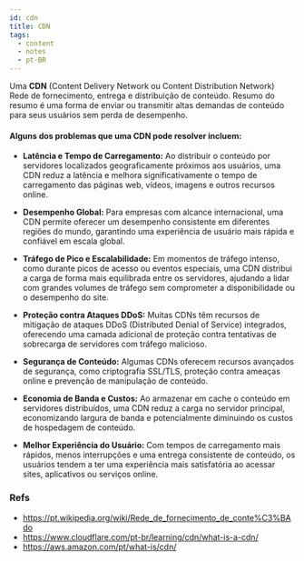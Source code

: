 ```yaml
---
id: cdn
title: CDN
tags:
  - content
  - notes
  - pt-BR
---
```


Uma **CDN** (Content Delivery Network ou Content Distribution Network) Rede de fornecimento, entrega e distribuição de conteúdo. Resumo do resumo é uma forma de enviar ou transmitir altas demandas de conteúdo para seus usuários sem perda de desempenho.

#### Alguns dos problemas que uma CDN pode resolver incluem:

- **Latência e Tempo de Carregamento:** Ao distribuir o conteúdo por servidores localizados geograficamente próximos aos usuários, uma CDN reduz a latência e melhora significativamente o tempo de carregamento das páginas web, vídeos, imagens e outros recursos online.

- **Desempenho Global:** Para empresas com alcance internacional, uma CDN permite oferecer um desempenho consistente em diferentes regiões do mundo, garantindo uma experiência de usuário mais rápida e confiável em escala global.

- **Tráfego de Pico e Escalabilidade:** Em momentos de tráfego intenso, como durante picos de acesso ou eventos especiais, uma CDN distribui a carga de forma mais equilibrada entre os servidores, ajudando a lidar com grandes volumes de tráfego sem comprometer a disponibilidade ou o desempenho do site.

- **Proteção contra Ataques DDoS:** Muitas CDNs têm recursos de mitigação de ataques DDoS (Distributed Denial of Service) integrados, oferecendo uma camada adicional de proteção contra tentativas de sobrecarga de servidores com tráfego malicioso.

- **Segurança de Conteúdo:** Algumas CDNs oferecem recursos avançados de segurança, como criptografia SSL/TLS, proteção contra ameaças online e prevenção de manipulação de conteúdo.

- **Economia de Banda e Custos:** Ao armazenar em cache o conteúdo em servidores distribuídos, uma CDN reduz a carga no servidor principal, economizando largura de banda e potencialmente diminuindo os custos de hospedagem de conteúdo.

- **Melhor Experiência do Usuário:** Com tempos de carregamento mais rápidos, menos interrupções e uma entrega consistente de conteúdo, os usuários tendem a ter uma experiência mais satisfatória ao acessar sites, aplicativos ou serviços online.

### Refs
- https://pt.wikipedia.org/wiki/Rede_de_fornecimento_de_conte%C3%BAdo
- https://www.cloudflare.com/pt-br/learning/cdn/what-is-a-cdn/
- https://aws.amazon.com/pt/what-is/cdn/